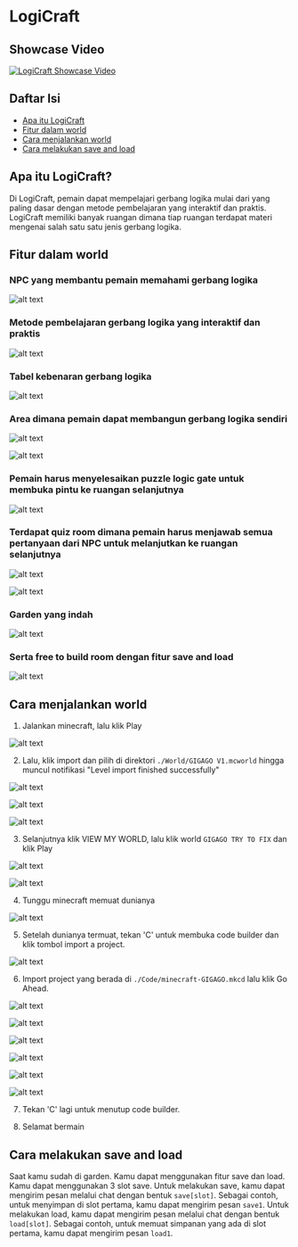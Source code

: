 # LogiCraft

## Showcase Video
[![LogiCraft Showcase Video](https://img.youtube.com/vi/mCD_LAdX4Bw/3.jpg)](https://www.youtube.com/watch?v=mCD_LAdX4Bw)

## Daftar Isi
* [Apa itu LogiCraft](#apa-itu-logicraft)
* [Fitur dalam world](#fitur-dalam-world)
* [Cara menjalankan world](#cara-menjalankan-world)
* [Cara melakukan save and load](#cara-melakukan-save-and-load)

## Apa itu LogiCraft?
Di LogiCraft, pemain dapat mempelajari gerbang logika mulai dari yang paling dasar dengan metode pembelajaran yang interaktif dan praktis. LogiCraft memiliki banyak ruangan dimana tiap ruangan terdapat materi mengenai salah satu satu jenis gerbang logika.

## Fitur dalam world

### NPC yang membantu pemain memahami gerbang logika

![alt text](./Images/npc.png)

### Metode pembelajaran gerbang logika yang interaktif dan praktis

![alt text](./Images/metode.png)

### Tabel kebenaran gerbang logika

![alt text](./Images/tabel.png)

### Area dimana pemain dapat membangun gerbang logika sendiri

![alt text](./Images/area.png)

![alt text](./Images/area1.png)

### Pemain harus menyelesaikan puzzle logic gate untuk membuka pintu ke ruangan selanjutnya

![alt text](./Images/puzzle.png)

### Terdapat quiz room dimana pemain harus menjawab semua pertanyaan dari NPC untuk melanjutkan ke ruangan selanjutnya

![alt text](./Images/quiz1.png)

![alt text](./Images/quiz2.png)

### Garden yang indah

![alt text](./Images/garden.png)

### Serta free to build room dengan fitur save and load

![alt text](./Images/free.png)

## Cara menjalankan world
1. Jalankan minecraft, lalu klik Play

![alt text](./Images/Image1.jpg)

2. Lalu, klik import dan pilih di direktori ```./World/GIGAGO V1.mcworld``` hingga muncul notifikasi "Level import finished successfully"

![alt text](./Images/Image2.jpg)

![alt text](./Images/Image3.jpg)

![alt text](./Images/Image4.jpg)

3. Selanjutnya klik VIEW MY WORLD, lalu klik world ```GIGAGO TRY TO FIX``` dan klik Play

![alt text](./Images/Image5.jpg)

![alt text](./Images/Image6.jpg)

4. Tunggu minecraft memuat dunianya

![alt text](./Images/Image7.jpg)

5. Setelah dunianya termuat, tekan 'C' untuk membuka code builder dan klik tombol import a project.

![alt text](./Images/Image8.jpg)

6. Import project yang berada di ```./Code/minecraft-GIGAGO.mkcd``` lalu klik Go Ahead.

![alt text](./Images/Image9.jpg)

![alt text](./Images/Image10.jpg)

![alt text](./Images/Image11.jpg)

![alt text](./Images/Image12.jpg)

![alt text](./Images/Image13.jpg)

![alt text](./Images/Image14.jpg)

7. Tekan 'C' lagi untuk menutup code builder.

8. Selamat bermain

## Cara melakukan save and load
Saat kamu sudah di garden. Kamu dapat menggunakan fitur save dan load. Kamu dapat menggunakan 3 slot save.
Untuk melakukan save, kamu dapat mengirim pesan melalui chat dengan bentuk ```save[slot]```. Sebagai contoh, untuk menyimpan di slot pertama, kamu dapat mengirim pesan ```save1```.
Untuk melakukan load, kamu dapat mengirim pesan melalui chat dengan bentuk ```load[slot]```. Sebagai contoh, untuk memuat simpanan yang ada di slot pertama, kamu dapat mengirim pesan ```load1```.

